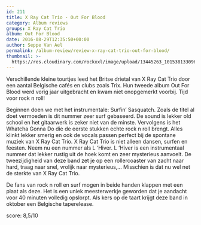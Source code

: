 ```yaml
---
id: 211
title: X Ray Cat Trio - Out For Blood
category: Album reviews
groups: X Ray Cat Trio
album: Out For Blood
date: 2016-08-29T12:35:50+00:00
author: Seppe Van Ael
permalink: /album-review/review-x-ray-cat-trio-out-for-blood/
thumbnail: >-
  https://res.cloudinary.com/rockxxl/image/upload/13445263_10153813309698040_5377067635164119230_n.jpg
---
```

Verschillende kleine tourtjes leed het Britse drietal van X Ray Cat Trio door een aantal Belgische cafés en clubs zoals Trix. Hun tweede album Out For Blood werd vorig jaar uitgebracht en kwam niet onopgemerkt voorbij. Tijd voor rock n roll!

Beginnen doen we met het instrumentale: Surfin’ Sasquatch. Zoals de titel al doet vermoeden is dit nummer zeer surf gebaseerd. De sound is lekker old school en het gitaarwerk is zeker niet van de minste. Vervolgens is het Whatcha Gonna Do die de eerste stukken echte rock n roll brengt. Alles klinkt lekker smerig en ook de vocals passen perfect bij de spontane muziek van X Ray Cat Trio. X Ray Cat Trio is niet alleen dansen, surfen en feesten. Neem nu een nummer als L ‘Hiver. L ‘Hiver is een instrumentaal nummer dat lekker rustig uit de hoek komt en zeer mysterieus aanvoelt. De tweezijdigheid van deze band zet je op een rollercoaster van zacht naar hard, traag naar snel, vrolijk naar mysterieus,… Misschien is dat nu wel net de sterkte van X Ray Cat Trio.

De fans van rock n roll en surf mogen in beide handen klappen met een plaat als deze. Het is een uniek meesterwerkje geworden dat je aandacht voor 40 minuten volledig opslorpt. Als kers op de taart krijgt deze band in oktober een Belgische taperelease.

score: 8,5/10